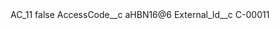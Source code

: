 <?xml version="1.0" encoding="UTF-8"?>
<CustomMetadata xmlns="http://soap.sforce.com/2006/04/metadata" xmlns:xsi="http://www.w3.org/2001/XMLSchema-instance" xmlns:xsd="http://www.w3.org/2001/XMLSchema">
    <label>AC_11</label>
    <protected>false</protected>
    <values>
        <field>AccessCode__c</field>
        <value xsi:type="xsd:string">aHBN16@6</value>
    </values>
    <values>
        <field>External_Id__c</field>
        <value xsi:type="xsd:string">C-00011</value>
    </values>
</CustomMetadata>
